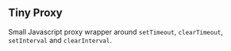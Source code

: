 ## Tiny Proxy

Small Javascript proxy wrapper around `setTimeout`, `clearTimeout`, `setInterval` and `clearInterval`.
